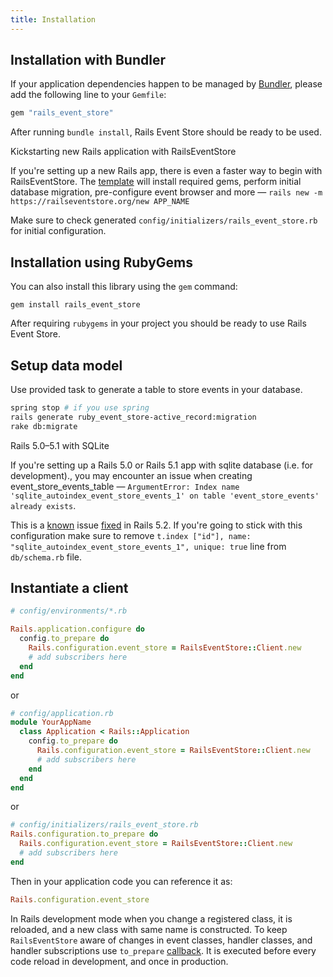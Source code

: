 ```yaml
---
title: Installation
---
```


## Installation with Bundler

If your application dependencies happen to be managed by [Bundler](http://bundler.io/), please add the following line to your `Gemfile`:

```ruby
gem "rails_event_store"
```

After running `bundle install`, Rails Event Store should be ready to be used.

<div class="bg-blue-100 border-l-4 border-blue-500 text-blue-600 px-4" role="alert">
  <p class="text-base font-bold">Kickstarting new Rails application with RailsEventStore</p>
  <p class="text-base inline-block">If you're setting up a new Rails app, there is even a faster way to begin with RailsEventStore. The <a href="https://railseventstore.org/new">template</a> will install required gems, perform initial database migration, pre-configure event browser and more — <code class="bg-transparent">rails new -m https://railseventstore.org/new APP_NAME</code></p>

  <p class="text-base inline-block">
    Make sure to check generated <code class="bg-transparent">config/initializers/rails_event_store.rb</code> for initial configuration.
  </p>
</div>

## Installation using RubyGems

You can also install this library using the `gem` command:

```
gem install rails_event_store
```

After requiring `rubygems` in your project you should be ready to use Rails Event Store.

## Setup data model

Use provided task to generate a table to store events in your database.

```bash
spring stop # if you use spring
rails generate ruby_event_store-active_record:migration
rake db:migrate
```

<div class="bg-blue-100 border-l-4 border-blue-500 text-blue-600 px-4" role="alert">
  <p class="text-base font-bold">Rails 5.0–5.1 with SQLite</p>
  <p class="text-base inline-block">If you're setting up a Rails 5.0 or Rails 5.1 app with sqlite database (i.e. for development)., you may encounter an issue when creating event_store_events_table — <code class="bg-transparent">ArgumentError: Index name 'sqlite_autoindex_event_store_events_1' on table 'event_store_events' already exists</code>.</p>

  <p class="text-base inline-block">
    This is a <a href="https://github.com/rails/rails/issues/33320">known</a> issue <a href="https://github.com/rails/rails/commit/7fae8e3f5d9a09a8bd024e09f2e953e3b48e4d53">fixed</a> in Rails 5.2. If you're going to stick with this configuration make sure to remove <code class="bg-transparent">t.index ["id"], name: "sqlite_autoindex_event_store_events_1", unique: true</code> line from <code class="bg-transparent">db/schema.rb</code> file.
  </p>
</div>

## Instantiate a client

```ruby
# config/environments/*.rb

Rails.application.configure do
  config.to_prepare do
    Rails.configuration.event_store = RailsEventStore::Client.new
    # add subscribers here
  end
end
```

or

```ruby
# config/application.rb
module YourAppName
  class Application < Rails::Application
    config.to_prepare do
      Rails.configuration.event_store = RailsEventStore::Client.new
      # add subscribers here
    end
  end
end
```

or

```ruby
# config/initializers/rails_event_store.rb
Rails.configuration.to_prepare do
  Rails.configuration.event_store = RailsEventStore::Client.new
  # add subscribers here
end
```

Then in your application code you can reference it as:

```ruby
Rails.configuration.event_store
```

In Rails development mode when you change a registered class, it is reloaded, and a new class with same name is constructed. To keep `RailsEventStore` aware of changes in event classes, handler classes, and handler subscriptions use `to_prepare` [callback](http://api.rubyonrails.org/classes/Rails/Railtie/Configuration.html#method-i-to_prepare). It is executed before every code reload in development, and once in production.
